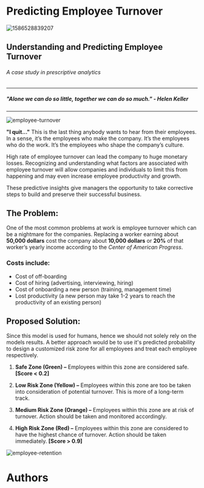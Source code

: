 # Predicting Employee Turnover
![1586528839207](https://github.com/sualehalam/Predicting-Employee-Turnover/assets/45514336/7d781bff-5113-4ae2-9518-cba67f84b618)

## Understanding and Predicting Employee Turnover

###### A case study in prescriptive analytics
______________________
##### "Alone we can do so little, together we can do so much." - Helen Keller
______________________
![employee-turnover](https://github.com/sualehalam/Predicting-Employee-Turnover/assets/45514336/f246b4c6-c77e-4195-a944-2e6cdcdc48fe)

**"I quit..."** This is the last thing anybody wants to hear from their employees. In a sense, it’s the employees who make the company. It’s the employees who do the work. It’s the employees who shape the company’s culture.

High rate of employee turnover can lead the company to huge monetary losses. Recognizing and understanding what factors are associated with employee turnover will allow companies and individuals to limit this from happening and may even increase employee productivity and growth.

These predictive insights give managers the opportunity to take corrective steps to build and preserve their successful business.

## The Problem:
One of the most common problems at work is employee turnover which can be a nightmare for the companies. Replacing a worker earning about **50,000 dollars** cost the company about **10,000 dollars** or **20%** of that worker’s yearly income according to the _Center of American Progress_.

### Costs include:

* Cost of off-boarding
* Cost of hiring (advertising, interviewing, hiring)
* Cost of onboarding a new person (training, management time)
* Lost productivity (a new person may take 1-2 years to reach the productivity of an existing person)

## Proposed Solution:
Since this model is used for humans, hence we should not solely rely on the models results. A better approach would be to use it's predicted probability to design a customized risk zone for all employees and treat each employee respectively.

1. **Safe Zone (Green) –** Employees within this zone are considered safe. **[Score < 0.2]**

2. **Low Risk Zone (Yellow) –** Employees within this zone are too be taken into consideration of potential turnover. This is more of a long-term track.
3. **Medium Risk Zone (Orange) –** Employees within this zone are at risk of turnover. Action should be taken and monitored accordingly.
4. **High Risk Zone (Red) –** Employees within this zone are considered to have the highest chance of turnover. Action should be taken immediately. **[Score > 0.9]**

![employee-retention](https://github.com/sualehalam/Predicting-Employee-Turnover/assets/45514336/5c80019b-5e0b-46f0-a624-9cc95fbc1958)

# Authors

 
